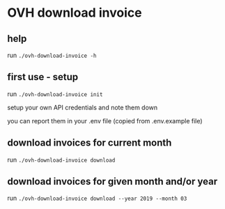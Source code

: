 # OVH download invoice

## help

run `./ovh-download-invoice -h`

## first use - setup

run `./ovh-download-invoice init`

setup your own API credentials and note them down

you can report them in your .env file (copied from .env.example file)

## download invoices for current month

run `./ovh-download-invoice download`

## download invoices for given month and/or year

run `./ovh-download-invoice download --year 2019 --month 03`